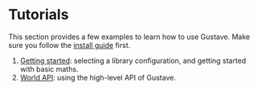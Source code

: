 # Tutorials

This section provides a few examples to learn how to use Gustave. Make sure you follow the [install guide](../install.md) first.

1. [Getting started](01-getting-started/README.md): selecting a library configuration, and getting started with basic maths.
1. [World API](02-world-api/README.md): using the high-level API of Gustave.
